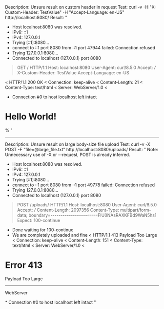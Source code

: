 Description: Unsure result on custom header in request
Test: curl -v -H "X-Custom-Header: TestValue" -H "Accept-Language: en-US" http://localhost:8080/
Result: "
* Host localhost:8080 was resolved.
* IPv6: ::1
* IPv4: 127.0.0.1
*   Trying [::1]:8080...
* connect to ::1 port 8080 from ::1 port 47944 failed: Connection refused
*   Trying 127.0.0.1:8080...
* Connected to localhost (127.0.0.1) port 8080
> GET / HTTP/1.1
> Host: localhost:8080
> User-Agent: curl/8.5.0
> Accept: */*
> X-Custom-Header: TestValue
> Accept-Language: en-US
> 
< HTTP/1.1 200 OK
< Connection: keep-alive
< Content-Length: 21
< Content-Type: text/html
< Server: WebServer/1.0
< 
* Connection #0 to host localhost left intact
<h1>Hello World!</h1>%
"

---

Description: Unsure result on large body-size file upload
Test: curl -v -X POST -F "file=@large_file.txt" http://localhost:8080/uploads/
Result: "
Note: Unnecessary use of -X or --request, POST is already inferred.
* Host localhost:8080 was resolved.
* IPv6: ::1
* IPv4: 127.0.0.1
*   Trying [::1]:8080...
* connect to ::1 port 8080 from ::1 port 49778 failed: Connection refused
*   Trying 127.0.0.1:8080...
* Connected to localhost (127.0.0.1) port 8080
> POST /uploads/ HTTP/1.1
> Host: localhost:8080
> User-Agent: curl/8.5.0
> Accept: */*
> Content-Length: 2097356
> Content-Type: multipart/form-data; boundary=------------------------FIU0NAsRAXKFBd9WaN5hs1
> Expect: 100-continue
> 
* Done waiting for 100-continue
* We are completely uploaded and fine
< HTTP/1.1 413 Payload Too Large
< Connection: keep-alive
< Content-Length: 151
< Content-Type: text/html
< Server: WebServer/1.0
< 
<html>
<head><title>Error 413</title></head>
<body>
  <h1>Error 413</h1>
  <p>Payload Too Large</p>
  <hr>
  <p>WebServer</p>
</body>
</html>
* Connection #0 to host localhost left intact
"